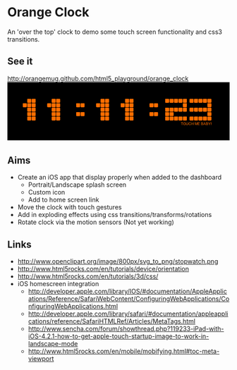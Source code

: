 # Orange Clock

An 'over the top' clock to demo some touch screen functionality and css3 transitions.

## See it

<http://orangemug.github.com/html5_playground/orange_clock>
![screenshot](https://github.com/orangemug/html5_playground/raw/master/orange_clock/assets/images/screenshot.png)

## Aims

 * Create an iOS app that display properly when added to the dashboard
   * Portrait/Landscape splash screen
   * Custom icon
   * Add to home screen link
 * Move the clock with touch gestures
 * Add in exploding effects using css transitions/transforms/rotations
 * Rotate clock via the motion sensors (Not yet working)


## Links

 * <http://www.openclipart.org/image/800px/svg_to_png/stopwatch.png>
 * <http://www.html5rocks.com/en/tutorials/device/orientation>
 * <http://www.html5rocks.com/en/tutorials/3d/css/>
 * iOS homescreen integration
   * <http://developer.apple.com/library/IOS/#documentation/AppleApplications/Reference/SafariWebContent/ConfiguringWebApplications/ConfiguringWebApplications.html>
   * <http://developer.apple.com/library/safari/#documentation/appleapplications/reference/SafariHTMLRef/Articles/MetaTags.html>
   * <http://www.sencha.com/forum/showthread.php?119233-iPad-with-iOS-4.2.1-how-to-get-apple-touch-startup-image-to-work-in-landscape-mode>
   * <http://www.html5rocks.com/en/mobile/mobifying.html#toc-meta-viewport>

